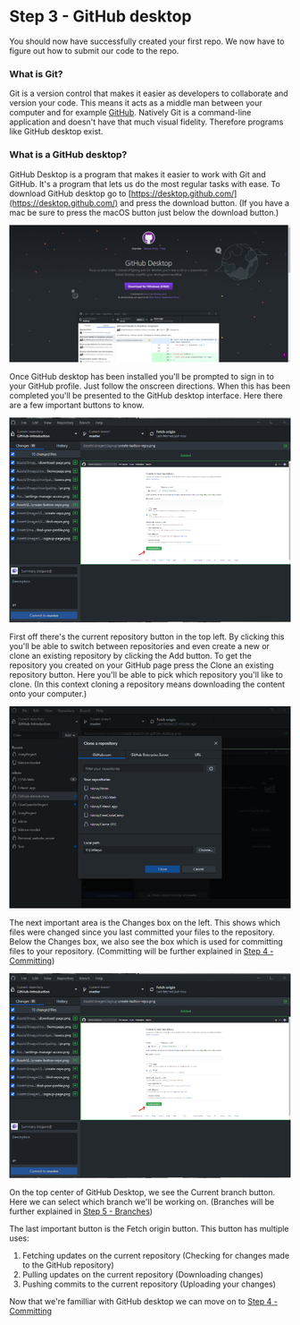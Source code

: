 # Step 3 - GitHub desktop

You should now have successfully created your first repo. We now have to figure out how to submit our code to the repo.

### What is Git?
Git is a version control that makes it easier as developers to collaborate and version your code. This means it acts as a middle man between your computer and for example [GitHub](github.com). Natively Git is a command-line application and doesn't have that much visual fidelity. Therefore programs like GitHub desktop exist.


### What is a GitHub desktop?
GitHub Desktop is a program that makes it easier to work with Git and GitHub. It's a program that lets us do the most regular tasks with ease.
To download GitHub desktop go to [https://desktop.github.com/](https://desktop.github.com/) and press the download button. (If you have a mac be sure to press the macOS button just below the download button.)

![GitHub desktop](../Assets/Images/github-desktop/download-page.png)

Once GitHub desktop has been installed you'll be prompted to sign in to your GitHub profile. Just follow the onscreen directions. When this has been completed you'll be presented to the GitHub desktop interface. Here there are a few important buttons to know.

![GitHub desktop interface](../Assets/Images/github-desktop/interface.png)

First off there's the current repository button in the top left. By clicking this you'll be able to switch between repositories and even create a new or clone an existing repository by clicking the Add button. To get the repository you created on your GitHub page press the Clone an existing repository button. Here you'll be able to pick which repository you'll like to clone. (In this context cloning a repository means downloading the content onto your computer.)

![Clone a repository](../Assets/Images/github-desktop/clone-a-repo.png)

The next important area is the Changes box on the left. This shows which files were changed since you last committed your files to the repository. Below the Changes box, we also see the box which is used for committing files to your repository. (Committing will be further explained in [Step 4 - Committing](../Step%204%20-%Committing/README.md))

![GitHub desktop interface](../Assets/Images/github-desktop/interface.png)

On the top center of GitHub Desktop, we see the Current branch button. Here we can select which branch we'll be working on. (Branches will be further explained in [Step 5 - Branches](../Step%204%20-%20Committing/README.md))

The last important button is the Fetch origin button. This button has multiple uses:

1. Fetching updates on the current repository (Checking for changes made to the GitHub repository)
2. Pulling updates on the current repository (Downloading changes)
3. Pushing commits to the current repository (Uploading your changes)

Now that we're familliar with GitHub desktop we can move on to [Step 4 - Committing](../Step%204%20-%20Committing/README.md)